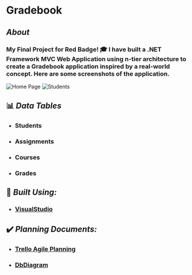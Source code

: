 # Gradebook

## *About*
### My Final Project for Red Badge! :mortar_board: I have built a .NET Framework MVC Web Application using n-tier architecture to create a Gradebook application inspired by a real-world concept. Here are some screenshots of the application.
![Home Page](https://github.com/ashleylawrence836/Gradebook/Gradebook.WebMVC/Content/Assets/HomePage.PNG "Home Page")
![Students](https://github.com/ashleylawrence836/Gradebook/Gradebook.WebMVC/Content/Assets/Students.PNG "Students")


## 	:bar_chart: *Data Tables*
* ### Students
* ### Assignments
* ### Courses
* ### Grades

## :hammer: *Built Using:*
* ### [VisualStudio](https://visualstudio.microsoft.com/)

## :heavy_check_mark: *Planning Documents:*
* ### [Trello Agile Planning](https://trello.com/b/LSjka9sA/redbadgeproject)
* ### [DbDiagram](https://dbdiagram.io/d/606222acecb54e10c33dd101)

